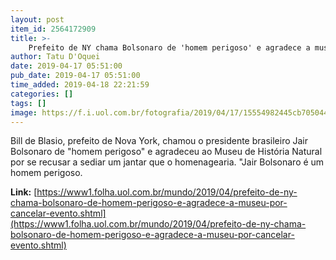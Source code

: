 ```yaml
---
layout: post
item_id: 2564172909
title: >-
    Prefeito de NY chama Bolsonaro de 'homem perigoso' e agradece a museu por cancelar evento
author: Tatu D'Oquei
date: 2019-04-17 05:51:00
pub_date: 2019-04-17 05:51:00
time_added: 2019-04-18 22:21:59
categories: []
tags: []
image: https://f.i.uol.com.br/fotografia/2019/04/17/15554982445cb705044dc2c_1555498244_3x2_rt.jpg
---
```


​Bill de Blasio, prefeito de Nova York, chamou o presidente brasileiro Jair Bolsonaro de "homem perigoso" e agradeceu ao Museu de História Natural por se recusar a sediar um jantar que o homenagearia. "Jair Bolsonaro é um homem perigoso.

**Link:** [https://www1.folha.uol.com.br/mundo/2019/04/prefeito-de-ny-chama-bolsonaro-de-homem-perigoso-e-agradece-a-museu-por-cancelar-evento.shtml](https://www1.folha.uol.com.br/mundo/2019/04/prefeito-de-ny-chama-bolsonaro-de-homem-perigoso-e-agradece-a-museu-por-cancelar-evento.shtml)

